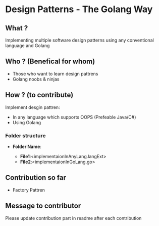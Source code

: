 # Design Patterns - The Golang Way

## What ?
Implementing multiple software design patterns using any conventional language and Golang

## Who ? (Benefical for whom)
- Those who want to learn design pattrens
- Golang noobs & ninjas

## How ? (to contribute)
Implement desgin pattren:
- In any language which supports OOPS (Prefeable Java/C#)
- Using Golang
### Folder structure
- **Folder Name**:<designPattrenName>
  - **File1**:<implementaionInAnyLang.langExt>
  - **File2**:<implementaionInGoLang.go>
  
## Contribution so far
- Factory Pattren

## Message to contributor
Please update contribution part in readme after each contribution
